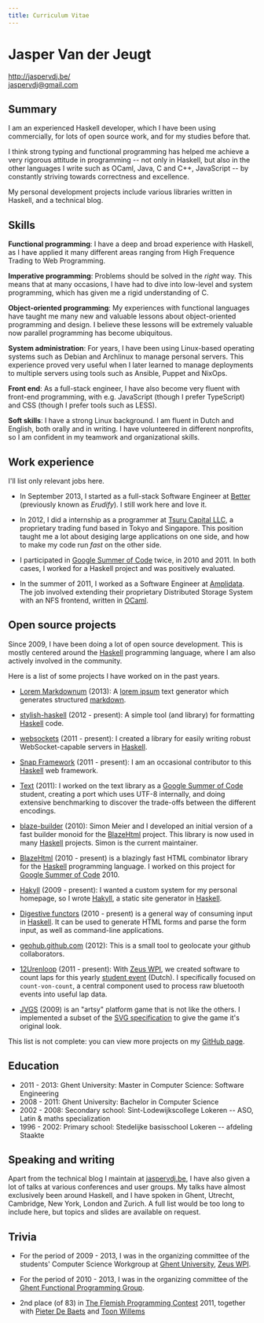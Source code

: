 ```yaml
---
title: Curriculum Vitae
---
```


# Jasper Van der Jeugt

<http://jaspervdj.be/>  
<jaspervdj@gmail.com>

## Summary

I am an experienced Haskell developer, which I have been using commercially, for
lots of open source work, and for my studies before that.

I think strong typing and functional programming has helped me achieve a very
rigorous attitude in programming -- not only in Haskell, but also in the other
languages I write such as OCaml, Java, C and C++, JavaScript -- by constantly
striving towards correctness and excellence.

My personal development projects include various libraries written in Haskell,
and a technical blog.

## Skills

**Functional programming**: I have a deep and broad experience with Haskell, as
I have applied it many different areas ranging from High Frequence Trading to
Web Programming.

**Imperative programming**: Problems should be solved in the *right* way. This
means that at many occasions, I have had to dive into low-level and system
programming, which has given me a rigid understanding of C.

**Object-oriented programming**: My experiences with functional languages have
taught me many new and valuable lessons about object-oriented programming and
design. I believe these lessons will be extremely valuable now parallel
programming has become ubiquitous.

**System administration**: For years, I have been using Linux-based operating
systems such as Debian and Archlinux to manage personal servers. This experience
proved very useful when I later learned to manage deployments to multiple
servers using tools such as Ansible, Puppet and NixOps.

**Front end**: As a full-stack engineer, I have also become very fluent with
front-end programming, with e.g. JavaScript (though I prefer TypeScript) and CSS
(though I prefer tools such as LESS).

**Soft skills**: I have a strong Linux background. I am fluent in Dutch and
English, both orally and in writing. I have volunteered in different nonprofits,
so I am confident in my teamwork and organizational skills.

## Work experience

I'll list only relevant jobs here.

- In September 2013, I started as a full-stack Software Engineer at [Better]
  (previously known as *Erudify*). I still work here and love it.

[Better]: http://better.com/

- In 2012, I did a internship as a programmer at [Tsuru Capital LLC], a
  proprietary trading fund based in Tokyo and Singapore. This position taught me
  a lot about desiging large applications on one side, and how to make my code
  run *fast* on the other side.

[Tsuru Capital LLC]: http://tsurucapital.com/

- I participated in [Google Summer of Code] twice, in 2010 and 2011. In both
  cases, I worked for a Haskell project and was positively evaluated.

[Google Summer of Code]: http://code.google.com/soc/

- In the summer of 2011, I worked as a Software Engineer at [Amplidata]. The job
  involved extending their proprietary Distributed Storage System with an NFS
  frontend, written in [OCaml].

[Amplidata]: http://www.amplidata.com/
[OCaml]: http://caml.inria.fr/

## Open source projects

Since 2009, I have been doing a lot of open source development. This is mostly
centered around the [Haskell] programming language, where I am also actively
involved in the community.

Here is a list of some projects I have worked on in the past years.

- [Lorem Markdownum] (2013): A [lorem ipsum] text generator which generates
  structured [markdown].

[Lorem Markdownum]: http://jaspervdj.be/lorem-markdownum
[lorem ipsum]: http://lipsum.com/
[markdown]: http://daringfireball.net/projects/markdown/

- [stylish-haskell] (2012 - present): A simple tool (and library) for
  formatting [Haskell] code.

[stylish-haskell]: http://github.com/jaspervdj/stylish-haskell

- [websockets] (2011 - present): I created a library for easily writing robust
  WebSocket-capable servers in [Haskell].

[websockets]: http://jaspervdj.be/websockets/

- [Snap Framework] (2011 - present): I am an occasional contributor to this
  [Haskell] web framework.

[Snap Framework]: http://snapframework.com/

- [Text] (2011): I worked on the text library as a [Google Summer of Code]
  student, creating a port which uses UTF-8 internally, and doing extensive
  benchmarking to discover the trade-offs between the different encodings.

[Text]: https://github.com/bos/text

- [blaze-builder] (2010): Simon Meier and I developed an initial version of a
  fast builder monoid for the [BlazeHtml] project. This library is now used in
  many [Haskell] projects. Simon is the current maintainer.

[blaze-builder]: http://github.com/meiersi/blaze-builder/

- [BlazeHtml] (2010 - present) is a blazingly fast HTML combinator library for the
  [Haskell] programming language. I worked on this project for [Google Summer of
  Code] 2010.

[BlazeHtml]: http://jaspervdj.be/blaze

- [Hakyll] (2009 - present): I wanted a custom system for my personal homepage,
  so I wrote [Hakyll], a static site generator in [Haskell].

[Hakyll]: http://jaspervdj.be/hakyll
[Haskell]: http://haskell.org/

- [Digestive functors] (2010 - present) is a general way of consuming input in
  [Haskell]. It can be used to generate HTML forms and parse the form input, as
  well as command-line applications.

[Digestive functors]: http://github.com/jaspervdj/digestive-functors/

- [geohub.github.com](http://geohub.github.com/) (2012): This is a small tool to
  geolocate your github collaborators.

- [12Urenloop] (2011 - present): With [Zeus WPI], we created software to count
  laps for this yearly [student event](http://12urenloop.be) (Dutch). I
  specifically focused on `count-von-count`, a central component used to process
  raw bluetooth events into useful lap data.

[12Urenloop]: https://github.com/ZeusWPI/12Urenloop
[Zeus WPI]: http://zeus.ugent.be/

- [JVGS] (2009) is an "artsy" platform game that is not like the others. I
  implemented a subset of the [SVG specification] to give the game it's original
  look.

[JVGS]: http://jvgs.sf.net/
[SVG specification]: http://www.w3.org/Graphics/SVG/

This list is not complete: you can view more projects on my [GitHub page].

[GitHub page]: http://github.com/jaspervdj

## Education

- 2011 - 2013: Ghent University: Master in Computer Science: Software
  Engineering
- 2008 - 2011: Ghent University: Bachelor in Computer Science
- 2002 - 2008: Secondary school: Sint-Lodewijkscollege Lokeren -- ASO,
  Latin & maths specialization
- 1996 - 2002: Primary school: Stedelijke basisschool Lokeren -- afdeling Staakte

## Speaking and writing

Apart from the technical blog I maintain at
[jaspervdj.be](http://jaspervdj.be/), I have also given a lot of talks at
various conferences and user groups. My talks have almost exclusively been
around Haskell, and I have spoken in Ghent, Utrecht, Cambridge, New York, London
and Zurich. A full list would be too long to include here, but topics and slides
are available on request.

## Trivia

- For the period of 2009 - 2013, I was in the organizing committee of the
  students' Computer Science Workgroup at [Ghent University], [Zeus WPI].

[Ghent University]: http://ugent.be/

- For the period of 2010 - 2013, I was in the organizing committee of the
  [Ghent Functional Programming Group][GhentFPG].

[GhentFPG]: http://www.haskell.org/haskellwiki/Ghent_Functional_Programming_Group

- 2nd place (of 83) in [The Flemish Programming Contest] 2011, together with
  [Pieter De Baets] and [Toon Willems]

[The Flemish Programming Contest]: http://vlaamseprogrammeerwedstrijd.be/
[Pieter De Baets]: http://thinkjavache.be/
[Toon Willems]: http://twitter.com/nudded/
